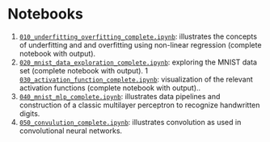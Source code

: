 # Notebooks

1. [`010_underfitting_overfitting_complete.ipynb`](010_underfitting_overfitting_complete.ipynb):
    illustrates the concepts of underfitting and and overfitting using
    non-linear regression (complete notebook with output).
1. [`020_mnist_data_exploration_complete.ipynb`](020_mnist_data_exploration_complete.ipynb):
    exploring the MNIST data set (complete notebook with output).
1 [`030_activation_function_complete.ipynb`](030_activation_function_complete.ipynb):
    visualization of the relevant activation functions (complete notebook with
    output)..
1. [`040_mnist_mlp_complete.ipynb`](040_mnist_mlp_complete.ipynb):
    illustrates data pipelines and construction of a classic multilayer
    perceptron to recognize handwritten digits.
1. [`050_convulution_complete.ipynb`](050_convulution_complete.ipynb):
    illustrates convolution as used in convolutional neural networks.
